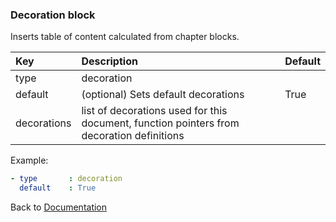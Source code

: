 
### <a name="manual"></a> Decoration block

Inserts table of content calculated from chapter blocks.

| Key       |      Description      | Default |
|:----------|:--------------------- |:----- |
| type      |  decoration                 |  
| default   |  (optional) Sets default decorations      |  True
| decorations  |  list of decorations used for this document, function pointers from decoration definitions    |  




Example:
```YAML
- type       : decoration
  default    : True
```

Back to [Documentation](../../../README.md#block_structure)
